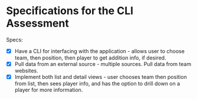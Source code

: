 # Specifications for the CLI Assessment

Specs:
- [x] Have a CLI for interfacing with the application - allows user to choose team,
        then position, then player to get addition info, if desired.
- [x] Pull data from an external source - multiple sources. Pull data from team
        websites.
- [x] Implement both list and detail views - user chooses team then position from
        list, then sees player info, and has the option to drill down on a player for
        more information.
